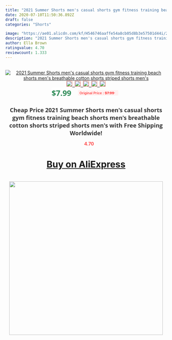 ```yaml
---
title: "2021 Summer Shorts men's casual shorts gym fitness training beach shorts men's breathable cotton shorts striped shorts men's"
date: 2020-07-10T11:50:36.892Z
draft: false
categories: "Shorts"

image: "https://ae01.alicdn.com/kf/H546746aaffe54a8cb05d8b3e57501d44i/2021-Summer-Shorts-men-s-casual-shorts-gym-fitness-training-beach-shorts-men-s-breathable-cotton.jpg"
description: "2021 Summer Shorts men's casual shorts gym fitness training beach shorts men's breathable cotton shorts striped shorts men's"
author: Ella Brown
ratingvalue: 4.70
reviewcount: 1.333
---
```

<br>
<div style="text-align: center;">
<a href="https://s.click.aliexpress.com/e/_98oyU9" target="_blank" rel="nofollow noopener noreferrer"><img alt="2021 Summer Shorts men's casual shorts gym fitness training beach shorts men's breathable cotton shorts striped shorts men's" class="magnifier-image" src="https://ae01.alicdn.com/kf/H546746aaffe54a8cb05d8b3e57501d44i/2021-Summer-Shorts-men-s-casual-shorts-gym-fitness-training-beach-shorts-men-s-breathable-cotton.jpg_640x640.jpg">
<br>
<img style="border:1px solid salmon" src="https://ae01.alicdn.com/kf/H546746aaffe54a8cb05d8b3e57501d44i/2021-Summer-Shorts-men-s-casual-shorts-gym-fitness-training-beach-shorts-men-s-breathable-cotton.jpg_120x120.jpg">&nbsp;&nbsp;<img style="border:1px solid salmon" src="https://ae01.alicdn.com/kf/H54a38e2f34234541a2a4dd945f3d9c95V/2021-Summer-Shorts-men-s-casual-shorts-gym-fitness-training-beach-shorts-men-s-breathable-cotton.jpg_120x120.jpg">&nbsp;&nbsp;<img style="border:1px solid salmon" src="https://ae01.alicdn.com/kf/H51647d8bd2af4b32ab203e8c5ee4f2dab/2021-Summer-Shorts-men-s-casual-shorts-gym-fitness-training-beach-shorts-men-s-breathable-cotton.jpg_120x120.jpg">&nbsp;&nbsp;<img style="border:1px solid salmon" src="https://ae01.alicdn.com/kf/H90620fc187ba43e89fa22a4c60fd500eU/2021-Summer-Shorts-men-s-casual-shorts-gym-fitness-training-beach-shorts-men-s-breathable-cotton.jpg_120x120.jpg">&nbsp;&nbsp;<img style="border:1px solid salmon" src="https://ae01.alicdn.com/kf/H5777b641b3b44946a3353e88187a10bfg/2021-Summer-Shorts-men-s-casual-shorts-gym-fitness-training-beach-shorts-men-s-breathable-cotton.jpg_120x120.jpg"></a></div><br0>
<div style="text-align: center;"><span style="background-color: white; border: 0px; box-sizing: border-box; color: seagreen; display: inline-block; font-family: &quot;open sans&quot; , &quot;arial&quot; , &quot;helvetica&quot; , sans-serif , &quot;heiti&quot;; font-size: 24px; font-stretch: inherit; font-weight: 700; line-height: inherit; margin: 0px 10px 0px 0px; padding: 0px; vertical-align: middle;">$7.99 </span>
<span style="background: rgb(255 , 241 , 241); border-radius: 3px; border: 0px; box-sizing: border-box; color: #ff4747; display: inline-block; font-family: inherit; font-size: 12px; font-stretch: inherit; font-style: inherit; font-variant: inherit; font-weight: 600; line-height: inherit; margin: 0px; padding: 2px 5px; transform: scale(0.9); vertical-align: middle;">Original Price : <b style="text-decoration: line-through;">$7.99 </b> &nbsp;&nbsp;</span></div>
<h1 style="color: #333333; display: inline-block; font-family: &quot;open sans&quot; , &quot;arial&quot; , &quot;helvetica&quot; , sans-serif , &quot;heiti&quot;; font-size: 18px; font-stretch: inherit; font-weight: 700; text-align: center;">Cheap Price 2021 Summer Shorts men's casual shorts gym fitness training beach shorts men's breathable cotton shorts striped shorts men's with Free Shipping Worldwide!</h1>
<div style="color: #ff4747; text-align: center;">
<img src="https://4.bp.blogspot.com/-M0ZcTcb-5uY/XleCXlxnR4I/AAAAAAAAAEc/OrjgMkXV1oMQFaCRZj5HQwOCBcu3w1FegCPcBGAYYCw/s1600/star.png" style="height: 15px;">&nbsp;<b>4.70</b></div>
<div class="button_cont" align="center"><a class="buynow_a" href="https://s.click.aliexpress.com/e/_98oyU9" target="_blank" rel="nofollow noopener noreferrer"><H1>Buy on AliExpress</H1></a></div><br>
<div class="separator" style="clear: both; text-align: center;">
<img src="https://lh3.googleusercontent.com/-pTy5HemUv9M/XlePHvY0dAI/AAAAAAAAAE4/0nX5iRUoIWY8eMW9Dpxeirr157OZliDIgCLcBGAsYHQ/s1600/badge.gif" width="480">
</div>
